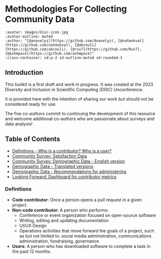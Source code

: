 # Methodologies For Collecting Community Data

```{article-info}
:avatar: images/disc-icon.jpg
:avatar-outline: muted
:author: "[@anavelyz](https://github.com/Anavelyz), [@natmokval](https://github.com/natmokval), [@akcouli](https://github.com/akcouli), [@ruv7](https://github.com/Ruv7), [@ashmpace](https://github.com/ashmpace)"
:class-container: sd-p-2 sd-outline-muted sd-rounded-1
```

## Introduction

This toolkit is a first draft and work in progress. It was created at the 2023 Diversity and Inclusion in Scientific Computing (DISC) Unconference.

It is provided here with the intention of sharing our work but should not be considered ready for use.

The five co-authors commit to continuing the development of this resource and welcome additional co-authors who are passionate about surveys and data analysis!

## Table of Contents

- [Definitions - Who is a contributor? Who is a user?](#definitions)
- [Community Survey: Satisfaction Data](methodologies_collecting_data_nps.md)
- [Community Survey: Demographic Data - English version](methodologies_collecting_data_demografic.md/#english-version)
- [Demographic Data - Translated versions](methodologies_collecting_data_demografic.md/#translated-versions)
- [Demographic Data - Recommendations for administering](methodologies_collecting_data_demografic.md/#recommendations-for-administering)
- [Looking Forward: Dashboard for contributor metrics](methodologies_collecting_data_looking_forward.md)

### Definitions

- **Code contributor**: Once a person opens a pull request in a given project.
- **Non-code contributor**: A person who performs:
  - Conference or event organization focused on open-source software
  - Writing, editing and updating documentation
  - UI/UX Design
  - Operations activities that move forward the goals of a project, such as but not limited to: social media administration, communications administration, fundraising, governance
- **Users**: A person who has downloaded software to complete a task in the past 12 months.
